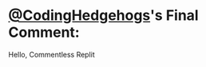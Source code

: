 # [@CodingHedgehogs](https://replit.com/@CodingHedgehogs)'s Final Comment:

Hello, Commentless Replit